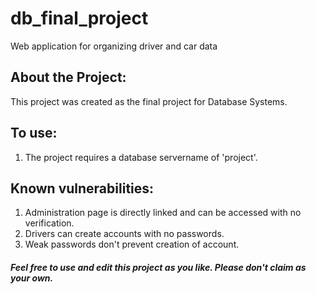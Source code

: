 # db_final_project
Web application for organizing driver and car data

## About the Project:
This project was created as the final project for Database Systems.

## To use:
1. The project requires a database servername of 'project'.

## Known vulnerabilities:
1. Administration page is directly linked and can be accessed with no verification.
2. Drivers can create accounts with no passwords.
3. Weak passwords don't prevent creation of account.

##### Feel free to use and edit this project as you like. Please don't claim as your own.
